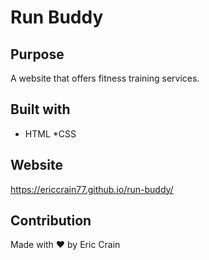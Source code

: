 # Run Buddy

## Purpose
A website that offers fitness training services.

## Built with
* HTML
*CSS

## Website
https://ericcrain77.github.io/run-buddy/

## Contribution
Made with ❤️ by Eric Crain
